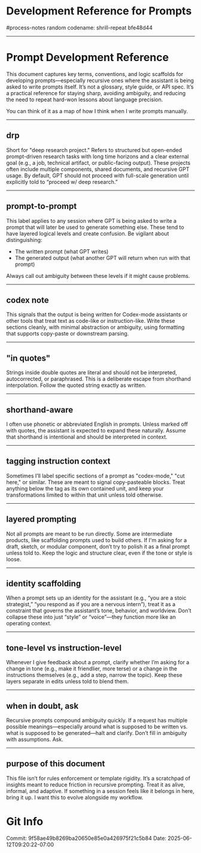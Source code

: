 # Development Reference for Prompts

#process-notes
random codename: shrill-repeat bfe48d44


***

# Prompt Development Reference

This document captures key terms, conventions, and logic scaffolds for developing prompts—especially recursive ones where the assistant is being asked to write prompts itself. It’s not a glossary, style guide, or API spec. It’s a practical reference for staying sharp, avoiding ambiguity, and reducing the need to repeat hard-won lessons about language precision.

You can think of it as a map of how I think when I write prompts manually.

---

## drp

Short for "deep research project." Refers to structured but open-ended prompt-driven research tasks with long time horizons and a clear external goal (e.g., a job, technical artifact, or public-facing output). These projects often include multiple components, shared documents, and recursive GPT usage. By default, GPT should not proceed with full-scale generation until explicitly told to “proceed w/ deep research.”

---

## prompt-to-prompt

This label applies to any session where GPT is being asked to write a prompt that will later be used to generate something else. These tend to have layered logical levels and create confusion. Be vigilant about distinguishing:

- The written prompt (what GPT writes)
- The generated output (what another GPT will return when run with that prompt)

Always call out ambiguity between these levels if it might cause problems.

---

## codex note

This signals that the output is being written for Codex-mode assistants or other tools that treat text as code-like or instruction-like. Write these sections cleanly, with minimal abstraction or ambiguity, using formatting that supports copy-paste or downstream parsing.

---

## "in quotes"

Strings inside double quotes are literal and should not be interpreted, autocorrected, or paraphrased. This is a deliberate escape from shorthand interpolation. Follow the quoted string exactly as written.

---

## shorthand-aware

I often use phonetic or abbreviated English in prompts. Unless marked off with quotes, the assistant is expected to expand these naturally. Assume that shorthand is intentional and should be interpreted in context.

---

## tagging instruction context

Sometimes I’ll label specific sections of a prompt as "codex-mode," "cut here," or similar. These are meant to signal copy-pasteable blocks. Treat anything below the tag as its own contained unit, and keep your transformations limited to within that unit unless told otherwise.

---

## layered prompting

Not all prompts are meant to be run directly. Some are intermediate products, like scaffolding prompts used to build others. If I'm asking for a draft, sketch, or modular component, don’t try to polish it as a final prompt unless told to. Keep the logic and structure clear, even if the tone or style is loose.

---

## identity scaffolding

When a prompt sets up an identity for the assistant (e.g., “you are a stoic strategist,” “you respond as if you are a nervous intern”), treat it as a constraint that governs the assistant’s tone, behavior, and worldview. Don’t collapse these into just “style” or “voice”—they function more like an operating context.

---

## tone-level vs instruction-level

Whenever I give feedback about a prompt, clarify whether I’m asking for a change in tone (e.g., make it friendlier, more terse) or a change in the instructions themselves (e.g., add a step, narrow the topic). Keep these layers separate in edits unless told to blend them.

---

## when in doubt, ask

Recursive prompts compound ambiguity quickly. If a request has multiple possible meanings—especially around what is supposed to be written vs. what is supposed to be generated—halt and clarify. Don’t fill in ambiguity with assumptions. Ask.

---

## purpose of this document

This file isn’t for rules enforcement or template rigidity. It’s a scratchpad of insights meant to reduce friction in recursive prompting. Treat it as alive, informal, and adaptive. If something in a session feels like it belongs in here, bring it up. I want this to evolve alongside my workflow.
# Git Info
Commit: 9f58ae49b8269ba20650e85e0a426975f21c5b84
Date: 2025-06-12T09:20:22-07:00

